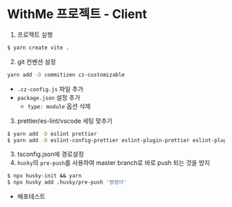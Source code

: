 # WithMe 프로젝트 - Client

1. 프로젝트 실행

```bash
$ yarn create vite .
```

2. git 컨벤션 설정

```bash
yarn add -D commitizen cz-customizable
```

- `.cz-config.js` 파일 추가
- `package.json` 설정 추가
  - `type: module` 옵션 삭제

3. prettier/es-lint/vscode 세팅 맞추기

```bash
$ yarn add -D eslint prettier
$ yarn add -D eslint-config-prettier eslint-plugin-prettier eslint-plugin-jsx-a11y
```

3. tsconfig.json에 경로설정
4. `husky`의 `pre-push`를 사용하여 master branch로 바로 push 되는 것을 방지

```bash
$ npx husky-init && yarn
$ npx husky add .husky/pre-push '명령어'
```

- 배포테스트
